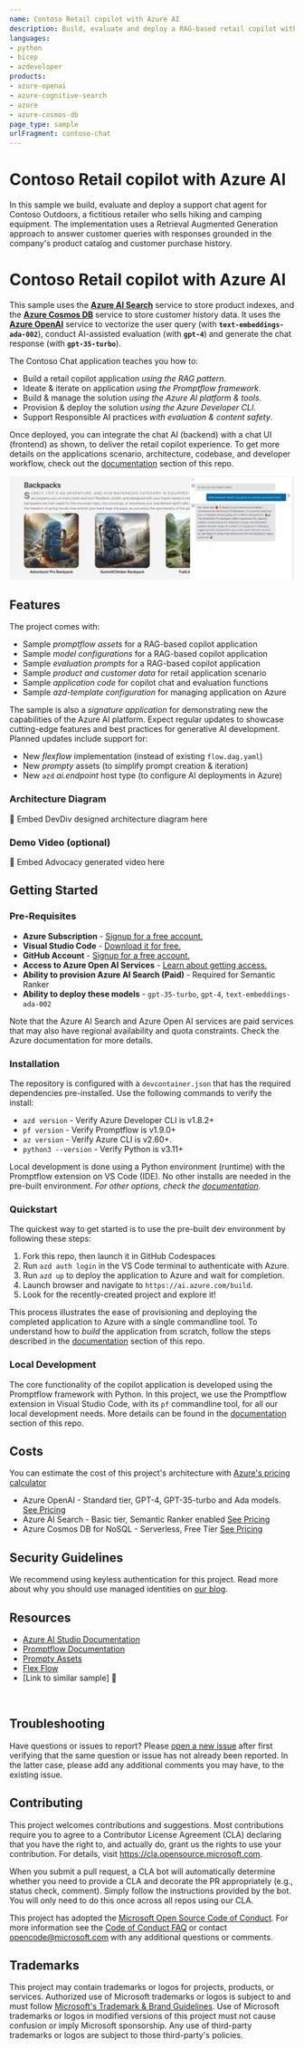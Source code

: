 ```yaml
---
name: Contoso Retail copilot with Azure AI 
description: Build, evaluate and deploy a RAG-based retail copilot with promptflow on Azure AI
languages:
- python
- bicep
- azdeveloper
products:
- azure-openai
- azure-cognitive-search
- azure
- azure-cosmos-db
page_type: sample
urlFragment: contoso-chat
---
```

 
# Contoso Retail copilot with Azure AI

In this sample we build, evaluate and deploy a support chat agent for Contoso Outdoors, a fictitious retailer who sells hiking and camping equipment. The implementation uses a Retrieval Augmented Generation approach to answer customer queries with responses grounded in the company's product catalog and customer purchase history.

# Contoso Retail copilot with Azure AI

This sample uses the [**Azure AI Search**](https://learn.microsoft.com/azure/search/) service to store product indexes, and the [**Azure Cosmos DB**](https://learn.microsoft.com/azure/cosmos-db/) service to store customer history data. It uses the [**Azure OpenAI**](https://learn.microsoft.com/azure/ai-services/openai/) service to vectorize the user query (with **`text-embeddings-ada-002`**), conduct AI-assisted evaluation (with **`gpt-4`**) and generate the chat response (with **`gpt-35-turbo`**).
 
The Contoso Chat application teaches you how to:

* Build a retail copilot application _using the RAG pattern_.
* Ideate & iterate on application _using the Promptflow framework_.
* Build & manage the solution _using the Azure AI platform & tools_.
* Provision & deploy the solution _using the Azure Developer CLI_.
* Support Responsible AI practices _with evaluation & content safety_.

Once deployed, you can integrate the chat AI (backend) with a chat UI (frontend) as shown, to deliver the retail copilot experience. To get more details on the applications scenario, architecture, codebase, and developer workflow, check out the [documentation](docs/README.md) section of this repo.

![Image shows a retailer website with backpacks - and a chat session with a customer](./docs/img/00-app-scenario-ai.png)

## Features

The project comes with:
* Sample _promptflow assets_ for a RAG-based copilot application
* Sample _model configurations_ for a RAG-based copilot application
* Sample _evaluation prompts_ for a RAG-based copilot application
* Sample _product and customer data_ for retail application scenario
* Sample _application code_ for copilot chat and evaluation functions
* Sample _azd-template configuration_ for managing application on Azure

The sample is also a  _signature application_ for demonstrating new the capabilities of the Azure AI platform. Expect regular updates to showcase cutting-edge features and best practices for generative AI development. Planned updates include support for:
* New _flexflow_ implementation (instead of existing `flow.dag.yaml`)
* New _prompty_ assets (to simplify prompt creation & iteration)
* New `azd` _ai.endpoint_ host type (to configure AI deployments in Azure)

 
### Architecture Diagram

🚧 Embed DevDiv designed architecture diagram here

### Demo Video (optional)

 🚧 Embed Advocacy generated video here
 
## Getting Started

### Pre-Requisites

- **Azure Subscription** - [Signup for a free account.](https://azure.microsoft.com/free/)
- **Visual Studio Code** - [Download it for free.](https://code.visualstudio.com/download)
- **GitHub Account** - [Signup for a free account.](https://github.com/signup)
- **Access to Azure Open AI Services** - [Learn about getting access.](https://learn.microsoft.com/legal/cognitive-services/openai/limited-access)
- **Ability to provision Azure AI Search (Paid)** - Required for Semantic Ranker
- **Ability to deploy these models** - `gpt-35-turbo`, `gpt-4`, `text-embeddings-ada-002`

Note that the Azure AI Search and Azure Open AI services are paid services that may also have regional availability and quota constraints. Check the Azure documentation for more details.
 
### Installation
 
The repository is configured with a `devcontainer.json` that has the required dependencies pre-installed. Use the following commands to verify the install:
 
- `azd version` - Verify Azure Developer CLI is v1.8.2+
- `pf version` - Verify Promptflow is v1.9.0+
- `az version` - Verify Azure CLI is v2.60+.
- `python3 --version` - Verify Python is v3.11+ 

Local development is done using a Python environment (runtime) with the Promptflow extension on VS Code (IDE). No other installs are needed in the pre-built environment. _For other options, check the [documentation](docs/README.md)_.
 
### Quickstart

The quickest way to get started is to use the pre-built dev environment by following these steps:

1. Fork this repo, then launch it in GitHub Codespaces
1. Run `azd auth login` in the VS Code terminal to authenticate with Azure.
1. Run `azd up` to deploy the application to Azure and wait for completion.
1. Launch browser and navigate to `https://ai.azure.com/build`.
1. Look for the recently-created project and explore it!

This process illustrates the ease of provisioning and deploying the completed application to Azure with a single commandline tool. To understand how to _build_ the application from scratch, follow the steps described in the [documentation](docs/README.md) section of this repo.

 
### Local Development

The core functionality of the copilot application is developed using the Promptflow framework with Python. In this project, we use the Promptflow extension in Visual Studio Code, with its `pf` commandline tool, for all our local development needs. More details can be found in the [documentation](docs/README.md) section of this repo.
 
## Costs
You can estimate the cost of this project's architecture with [Azure's pricing calculator](https://azure.microsoft.com/pricing/calculator/)

- Azure OpenAI - Standard tier, GPT-4, GPT-35-turbo and Ada models.  [See Pricing](https://azure.microsoft.com/pricing/details/cognitive-services/openai-service/)
- Azure AI Search - Basic tier, Semantic Ranker enabled [See Pricing](https://azure.microsoft.com/en-us/pricing/details/search/)
- Azure Cosmos DB for NoSQL - Serverless, Free Tier [See Pricing](https://azure.microsoft.com/en-us/pricing/details/cosmos-db/autoscale-provisioned/#pricing)

## Security Guidelines

We recommend using keyless authentication for this project. Read more about why you should use managed identities on [our blog](https://techcommunity.microsoft.com/t5/microsoft-developer-community/using-keyless-authentication-with-azure-openai/ba-p/4111521).

## Resources
 
- [Azure AI Studio Documentation](https://learn.microsoft.com/azure/ai-studio/)
- [Promptflow Documentation](https://github.com/microsoft/promptflow)
- [Prompty Assets](https://microsoft.github.io/promptflow/how-to-guides/develop-a-prompty/index.html)
- [Flex Flow](https://microsoft.github.io/promptflow/tutorials/flex-flow-quickstart.html)
- [Link to similar sample] 🚧
 
<br/>

## Troubleshooting

Have questions or issues to report? Please [open a new issue](https://github.com/Azure-Samples/contoso-chat/issues) after first verifying that the same question or issue has not already been reported. In the latter case, please add any additional comments you may have, to the existing issue.


## Contributing

This project welcomes contributions and suggestions.  Most contributions require you to agree to a
Contributor License Agreement (CLA) declaring that you have the right to, and actually do, grant us
the rights to use your contribution. For details, visit https://cla.opensource.microsoft.com.

When you submit a pull request, a CLA bot will automatically determine whether you need to provide
a CLA and decorate the PR appropriately (e.g., status check, comment). Simply follow the instructions
provided by the bot. You will only need to do this once across all repos using our CLA.

This project has adopted the [Microsoft Open Source Code of Conduct](https://opensource.microsoft.com/codeofconduct/).
For more information see the [Code of Conduct FAQ](https://opensource.microsoft.com/codeofconduct/faq/) or
contact [opencode@microsoft.com](mailto:opencode@microsoft.com) with any additional questions or comments.

## Trademarks

This project may contain trademarks or logos for projects, products, or services. Authorized use of Microsoft 
trademarks or logos is subject to and must follow 
[Microsoft's Trademark & Brand Guidelines](https://www.microsoft.com/en-us/legal/intellectualproperty/trademarks/usage/general).
Use of Microsoft trademarks or logos in modified versions of this project must not cause confusion or imply Microsoft sponsorship.
Any use of third-party trademarks or logos are subject to those third-party's policies.